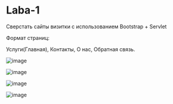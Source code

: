 # Laba-1

Сверстать сайты визитки с использованием Bootstrap + Servlet

Формат страниц:

Услуги(Главная),
Контакты,
О нас,
Обратная связь.

![image](https://user-images.githubusercontent.com/119112825/229760913-8ed99f2c-fd89-453a-82f6-6b6f0e3b0444.png)

![image](https://user-images.githubusercontent.com/119112825/229760999-238beb94-88ab-4f27-b6f4-e618a5e444b9.png)

![image](https://user-images.githubusercontent.com/119112825/229761046-c7e941ba-bb14-4d10-9a83-00920bfe73db.png)

![image](https://user-images.githubusercontent.com/119112825/229761083-6aa82076-7c8f-4075-8a51-d7f18e5e84b6.png)
